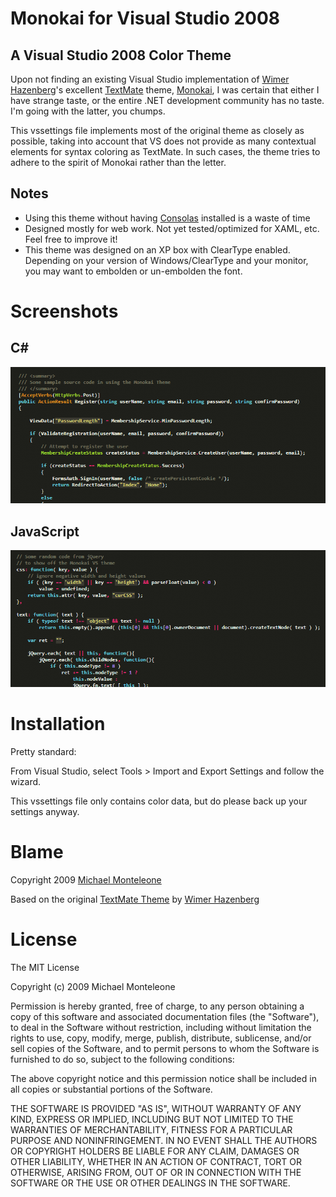 Monokai for Visual Studio 2008
==============================

A Visual Studio 2008 Color Theme
--------------------------------

Upon not finding an existing Visual Studio implementation of [Wimer Hazenberg][2]'s excellent [TextMate][5] theme, [Monokai][1], I was certain that either I have strange taste, or the entire .NET development community has no taste.  I'm going with the latter, you chumps.

This vssettings file implements most of the original theme as closely as possible, taking into account that VS does not provide as many contextual elements for syntax coloring as TextMate.  In such cases, the theme tries to adhere to the spirit of Monokai rather than the letter.

Notes
-----
* Using this theme without having [Consolas][3] installed is a waste of time
* Designed mostly for web work.  Not yet tested/optimized for XAML, etc.  Feel free to improve it!
* This theme was designed on an XP box with ClearType enabled.  Depending on your version of 
Windows/ClearType and your monitor, you may want to embolden or un-embolden the font.

Screenshots
===========

C#
--
![JavaScript](screenshot1.png)

JavaScript
----------
![JavaScript](screenshot2.png)

Installation
============

Pretty standard:

From Visual Studio, select  Tools > Import and Export Settings and follow the wizard.

This vssettings file only contains color data, but do please back up your settings anyway.  

Blame
=====

Copyright 2009 [Michael Monteleone][4]

Based on the original [TextMate Theme][1] by [Wimer Hazenberg][2]

License
=======

The MIT License

Copyright (c) 2009 Michael Monteleone

Permission is hereby granted, free of charge, to any person obtaining a copy
of this software and associated documentation files (the "Software"), to deal
in the Software without restriction, including without limitation the rights
to use, copy, modify, merge, publish, distribute, sublicense, and/or sell
copies of the Software, and to permit persons to whom the Software is
furnished to do so, subject to the following conditions:

The above copyright notice and this permission notice shall be included in
all copies or substantial portions of the Software.

THE SOFTWARE IS PROVIDED "AS IS", WITHOUT WARRANTY OF ANY KIND, EXPRESS OR
IMPLIED, INCLUDING BUT NOT LIMITED TO THE WARRANTIES OF MERCHANTABILITY,
FITNESS FOR A PARTICULAR PURPOSE AND NONINFRINGEMENT. IN NO EVENT SHALL THE
AUTHORS OR COPYRIGHT HOLDERS BE LIABLE FOR ANY CLAIM, DAMAGES OR OTHER
LIABILITY, WHETHER IN AN ACTION OF CONTRACT, TORT OR OTHERWISE, ARISING FROM,
OUT OF OR IN CONNECTION WITH THE SOFTWARE OR THE USE OR OTHER DEALINGS IN
THE SOFTWARE.

[1]: http://www.tmthemes.com/theme/Monokai/ "Monokai TextMate Theme"
[2]: http://monokai.nl/ "Wimer Hazenberg"
[3]: http://www.microsoft.com/DOWNLOADS/details.aspx?familyid=22E69AE4-7E40-4807-8A86-B3D36FAB68D3&displaylang=en "Consolas"
[4]: http://michaelmonteleone.net "Michael Monteleone"
[5]: http://macromates.com/ "TextMate"